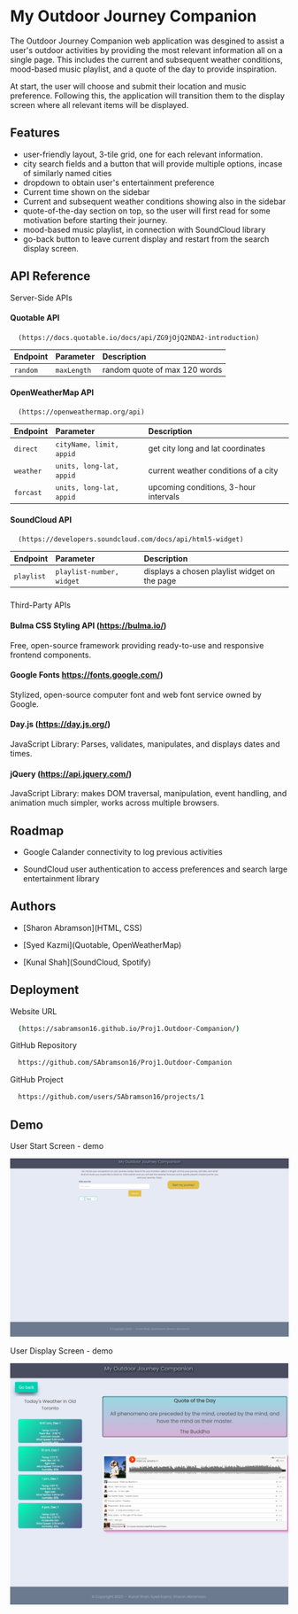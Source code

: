 # My Outdoor Journey Companion

The Outdoor Journey Companion web application was desgined to assist a user's outdoor activities by providing the most relevant information all on a single page. This includes the current and subsequent weather conditions, mood-based music playlist, and a quote of the day to provide inspiration.

At start, the user will choose and submit their location and music preference. Following this, the application will transition them to the display screen where all relevant items will be displayed.

## Features

- user-friendly layout, 3-tile grid, one for each relevant information.
- city search fields and a button that will provide multiple options, incase of similarly named cities
- dropdown to obtain user's entertainment preference
- Current time shown on the sidebar
- Current and subsequent weather conditions showing also in the sidebar
- quote-of-the-day section on top, so the user will first read for some motivation before starting their journey.
- mood-based music playlist, in connection with SoundCloud library
- go-back button to leave current display and restart from the search display screen.

## API Reference

Server-Side APIs

#### Quotable API

```http
  (https://docs.quotable.io/docs/api/ZG9jOjQ2NDA2-introduction)
```

| Endpoint | Parameter   | Description                   |
| :------- | :---------- | :---------------------------- |
| `random` | `maxLength` | random quote of max 120 words |

#### OpenWeatherMap API

```http
  (https://openweathermap.org/api)
```

| Endpoint  | Parameter                | Description                           |
| :-------- | :----------------------- | :------------------------------------ |
| `direct`  | `cityName, limit, appid` | get city long and lat coordinates     |
| `weather` | `units, long-lat, appid` | current weather conditions of a city  |
| `forcast` | `units, long-lat, appid` | upcoming conditions, 3-hour intervals |

#### SoundCloud API

```http
  (https://developers.soundcloud.com/docs/api/html5-widget)
```

| Endpoint   | Parameter                 | Description                                   |
| :--------- | :------------------------ | :-------------------------------------------- |
| `playlist` | `playlist-number, widget` | displays a chosen playlist widget on the page |

###

Third-Party APIs

#### Bulma CSS Styling API (https://bulma.io/)

Free, open-source framework providing ready-to-use and responsive frontend components.

#### Google Fonts https://fonts.google.com/)

Stylized, open-source computer font and web font service owned by Google.

#### Day.js (https://day.js.org/)

JavaScript Library: Parses, validates, manipulates, and displays dates and times.

#### jQuery (https://api.jquery.com/)

JavaScript Library: makes DOM traversal, manipulation, event handling, and animation much simpler, works across multiple browsers.

## Roadmap

- Google Calander connectivity to log previous activities

- SoundCloud user authentication to access preferences and search large entertainment library

## Authors

- [Sharon Abramson](HTML, CSS)

- [Syed Kazmi](Quotable, OpenWeatherMap)

- [Kunal Shah](SoundCloud, Spotify)

## Deployment

Website URL

```bash
  (https://sabramson16.github.io/Proj1.Outdoor-Companion/)
```

GitHub Repository

```bash
  https://github.com/SAbramson16/Proj1.Outdoor-Companion
```

GitHub Project

```bash
  https://github.com/users/SAbramson16/projects/1

```

## Demo

User Start Screen - demo

![Getting Started](./assets/images/start-screen.jpg)

User Display Screen - demo

![Getting Started](./assets/images/display-screen.jpg)
